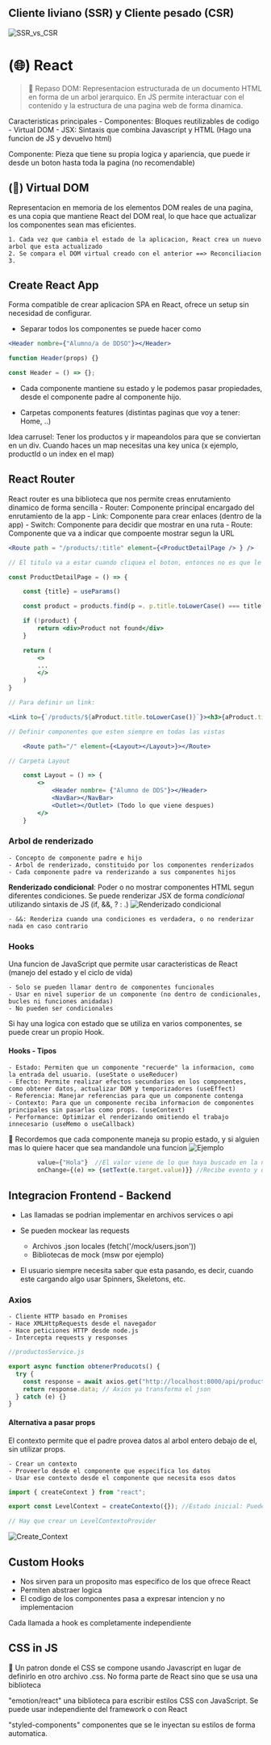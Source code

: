 ## Cliente liviano (SSR) y Cliente pesado (CSR)

![SSR_vs_CSR](image-5.png)

# (🌐) React

> 💭 Repaso DOM: Representacion estructurada de un documento HTML en forma de un arbol jerarquico. En JS permite interactuar con el contenido y la estructura de una pagina web de forma dinamica.

Caracteristicas principales - Componentes: Bloques reutilizables de codigo - Virtual DOM - JSX: Sintaxis que combina Javascript y HTML (Hago una funcion de JS y devuelvo html)

Componente: Pieza que tiene su propia logica y apariencia, que puede ir desde un boton hasta toda la pagina (no recomendable)

## (📠) Virtual DOM

Representacion en memoria de los elementos DOM reales de una pagina, es una copia que mantiene React del DOM real, lo que hace que actualizar los componentes sean mas eficientes.

    1. Cada vez que cambia el estado de la aplicacion, React crea un nuevo arbol que esta actualizado
    2. Se compara el DOM virtual creado con el anterior ==> Reconciliacion
    3.

## Create React App

Forma compatible de crear aplicacion SPA en React, ofrece un setup sin necesidad de configurar.

- Separar todos los componentes se puede hacer como

```jsx
<Header nombre={"Alumno/a de DDSO"}></Header>
```

```javascript
function Header(props) {}

const Header = () => {};
```

- Cada componente mantiene su estado y le podemos pasar propiedades, desde el componente padre al componente hijo.

- Carpetas
  components
  features (distintas paginas que voy a tener: Home, ..)

Idea carrusel: Tener los productos y ir mapeandolos para que se conviertan en un div. Cuando haces un map necesitas una key unica (x ejemplo, productId o un index en el map)

## React Router

React router es una biblioteca que nos permite creas enrutamiento dinamico de forma sencilla - Router: Componente principal encargado del enrutamiento de la app - Link: Componente para crear enlaces (dentro de la app) - Switch: Componente para decidir que mostrar en una ruta - Route: Componente que va a indicar que compoente mostrar segun la URL

```jsx
<Route path = "/products/:title" element={<ProductDetailPage /> } />

// El titulo va a estar cuando cliquea el boton, entonces no es que le pasas el titulo sino que un "contexto"

const ProductDetailPage = () => {

    const {title} = useParams()

    const product = products.find(p =. p.title.toLowerCase() === title.toLowerCase())

    if (!product) {
        return <div>Product not found</div>
    }

    return (
        <>
        ...
        </>
    )
}

// Para definir un link:

<Link to={`/products/${aProduct.title.toLowerCase()}`}><h3>{aProduct.title}</h3></Link>

// Definir componentes que esten siempre en todas las vistas

    <Route path="/" element={<Layout></Layout>}></Route>

// Carpeta Layout

    const Layout = () => {
        <>
            <Header nombre= {"Alumno de DDS"}></Header>
            <NavBar></NavBar>
            <Outlet></Outlet> (Todo lo que viene despues)
        </>
    }

```

### Arbol de renderizado

    - Concepto de componente padre e hijo
    - Arbol de renderizado, constituido por los componentes renderizados
    - Cada componente padre va renderizando a sus componentes hijos

**Renderizado condicional**: Poder o no mostrar componentes HTML segun diferentes condiciones. Se puede renderizar JSX de forma _condicional_ utilizando sintaxis de JS (if, &&, ? : .)
![Renderizado condicional](image-6.png)

    - &&: Renderiza cuando una condiciones es verdadera, o no renderizar nada en caso contrario

### Hooks

Una funcion de JavaScript que permite usar caracteristicas de React (manejo del estado y el ciclo de vida)

    - Solo se pueden llamar dentro de componentes funcionales
    - Usar en nivel superior de un componente (no dentro de condicionales, bucles ni funciones anidadas)
    - No pueden ser condicionales

Si hay una logica con estado que se utiliza en varios componentes, se puede crear un propio Hook.

#### Hooks - Tipos

    - Estado: Permiten que un componente "recuerde" la informacion, como la entrada del usuario. (useState o useReducer)
    - Efecto: Permite realizar efectos secundarios en los componentes, como obtener datos, actualizar DOM y temporizadores (useEffect)
    - Referencia: Manejar referencias para que un componente contenga
    - Contexto: Para que un componente reciba informacion de componentes principales sin pasarlas como props. (useContext)
    - Performance: Optimizar el renderizando omitiendo el trabajo innecesario (useMemo o useCallback)

🚨 Recordemos que cada componente maneja su propio estado, y si alguien mas lo quiere hacer que sea mandandole una funcion
![Ejemplo](image-7.png)

```jsx
        value={"Hola"}  //El valor viene de lo que haya buscado en la navbar
        onChange={(e) => {setText(e.target.value)}} //Recibe evento y definis que tenes que hacer
```

## Integracion Frontend - Backend

- Las llamadas se podrian implementar en archivos services o api

- Se pueden mockear las requests

  - Archivos .json locales (fetch('/mock/users.json'))
  - Bibliotecas de mock (msw por ejemplo)

- El usuario siempre necesita saber que esta pasando, es decir, cuando este cargando algo usar Spinners, Skeletons, etc.

### Axios

    - Cliente HTTP basado en Promises
    - Hace XMLHttpRequests desde el navegador
    - Hace peticiones HTTP desde node.js
    - Intercepta requests y responses

```jsx
//productosService.js

export async function obtenerProducots() {
  try {
    const response = await axios.get("http://localhost:8000/api/productos");
    return response.data; // Axios ya transforma el json
  } catch (e) {}
}
```

#### Alternativa a pasar props

El contexto permite que el padre provea datos al arbol entero debajo de el, sin utilizar props.

    - Crear un contexto
    - Proveerlo desde el componente que especifica los datos
    - Usar ese contexto desde el componente que necesita esos datos

```jsx
import { createContext } from "react";

export const LevelContext = createContexto({}); //Estado inicial: Puede tener variables de estado o funciones

// Hay que crear un LevelContextoProvider
```

![Create_Context](image-8.png)

## Custom Hooks

- Nos sirven para un proposito mas especifico de los que ofrece React
- Permiten abstraer logica
- El codigo de los componentes pasa a expresar intencion y no implementacion

Cada llamada a hook es completamente independiente

## CSS in JS

🏴 Un patron donde el CSS se compone usando Javascript en lugar de definirlo en otro archivo .css. No forma parte de React sino que se usa una biblioteca

"emotion/react" una biblioteca para escribir estilos CSS con JavaScript. Se puede usar independiente del framework o con React

"styled-components" componentes que se le inyectan su estilos de forma automatica.
